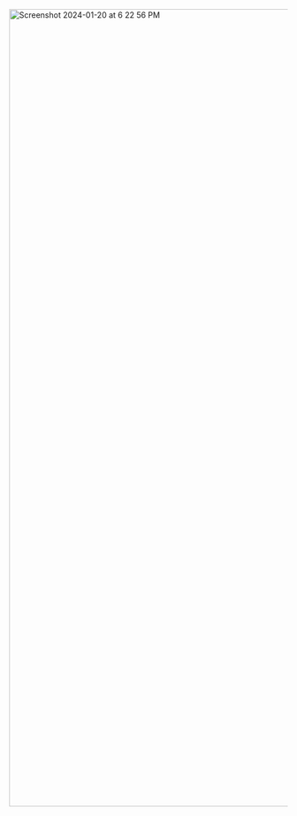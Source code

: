 <img width="1440" alt="Screenshot 2024-01-20 at 6 22 56 PM" src="https://github.com/arpitac01/skills-review-pull-requests/assets/156526342/b45b87b6-254c-494d-8748-c9fdb6b375ea">
